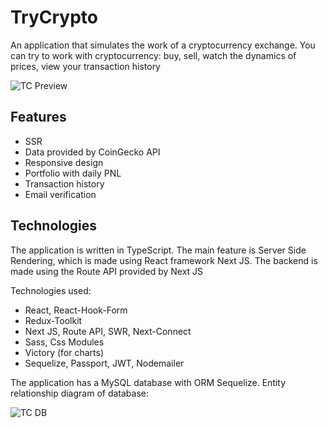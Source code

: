 # TryCrypto

An application that simulates the work of a cryptocurrency exchange. You can try to work with cryptocurrency: buy, sell, watch the dynamics of prices, view your transaction history

![TC Preview](https://i.ibb.co/Xsg4CRM/try-crypto-herokuapp-com.png)

## Features

- SSR
- Data provided by CoinGecko API
- Responsive design
- Portfolio with daily PNL
- Transaction history
- Email verification

## Technologies

The application is written in TypeScript. The main feature is Server Side Rendering, which is made using React framework Next JS. The backend is made using the Route API provided by Next JS

Technologies used: 
- React, React-Hook-Form
- Redux-Toolkit
- Next JS, Route API, SWR, Next-Connect
- Sass, Css Modules
- Victory (for charts)
- Sequelize, Passport, JWT, Nodemailer

The application has a MySQL database with ORM Sequelize. Entity relationship diagram of database:

![TC DB](https://i.ibb.co/0X2yMsS/Try-Crypto-DB.png)

